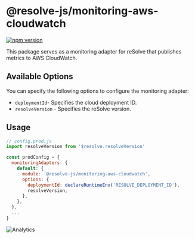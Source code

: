 # **@resolve-js/monitoring-aws-cloudwatch**

[![npm version](https://badge.fury.io/js/%40resolve-js%2Fmonitoring-aws-cloudwatch.svg)](https://badge.fury.io/js/%40resolve-js%2Fmonitoring-aws-cloudwatch)

This package serves as a monitoring adapter for reSolve that publishes metrics to AWS CloudWatch.

## Available Options

You can specify the following options to configure the monitoring adapter:

- `deploymentId`- Specifies the cloud deployment ID.
- `resolveVersion` - Specifies the reSolve version.

## Usage

```js
// config.prod.js
import resolveVersion from '$resolve.resolveVersion'

const prodConfig = {
  monitoringAdapters: {
    default: {
      module: '@resolve-js/monitoring-aws-cloudwatch',
      options: {
        deploymentId: declareRuntimeEnv('RESOLVE_DEPLOYMENT_ID'),
        resolveVersion,
      },
    },
  },
  ...
}
```

![Analytics](https://ga-beacon.appspot.com/UA-118635726-1/packages-resolve-monitoring-aws-cloudwatch-readme?pixel)
